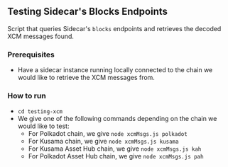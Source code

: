 ## Testing Sidecar's Blocks Endpoints
Script that queries Sidecar's `blocks` endpoints and retrieves the decoded XCM messages found.

### Prerequisites
- Have a sidecar instance running locally connected to the chain we would like to retrieve the XCM messages from.

### How to run
- `cd testing-xcm`
- We give one of the following commands depending on the chain we would like to test:
    - For Polkadot chain, we give `node xcmMsgs.js polkadot`
    - For Kusama chain, we give `node xcmMsgs.js kusama`
    - For Kusama Asset Hub chain, we give `node xcmMsgs.js kah`
    - For Polkadot Asset Hub chain, we give `node xcmMsgs.js pah`
